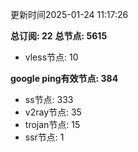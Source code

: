 更新时间2025-01-24 11:17:26

**总订阅: 22**
**总节点: 5615**
- vless节点: 10

**google ping有效节点: 384**
- ss节点: 333
- v2ray节点: 35
- trojan节点: 15
- ssr节点: 1
